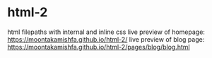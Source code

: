 # html-2
html filepaths with internal and inline css
live preview of homepage: https://moontakamishfa.github.io/html-2/
live preview of blog page: https://moontakamishfa.github.io/html-2/pages/blog/blog.html
